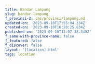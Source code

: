 ```yaml
---
title: Bandar Lampung
slug: bandar-lampung
f_provinsi-2: cms/provinsi/lampung.md
updated-on: '2023-09-10T17:55:04.334Z'
created-on: '2023-09-10T16:28:25.834Z'
published-on: '2023-09-16T12:07:38.345Z'
f_same-with-province-name: false
f_featured: false
f_discover: false
layout: '[location].html'
tags: location
---
```



